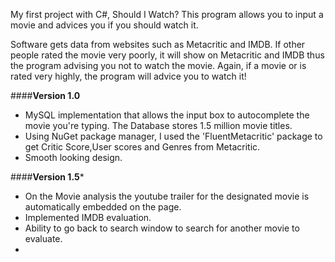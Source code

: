 My first project with C#, Should I Watch? This program allows you to input a movie  and advices you if you should watch it. 

Software gets data from websites such as Metacritic and IMDB. If other people rated the movie very poorly, it will show on Metacritic and IMDB thus the program advising you not to watch the  movie. Again, if a movie or is rated very highly, the program will advice you to watch it!

####**Version 1.0** 

- MySQL implementation that allows the input box to autocomplete the movie you're typing. The Database stores 1.5 million movie titles.
- Using NuGet package manager, I used the 'FluentMetacritic' package to get Critic Score,User scores and Genres from Metacritic.
- Smooth looking design.

####**Version 1.5***

- On the Movie analysis the youtube trailer for the designated movie is automatically embedded on the page.
- Implemented IMDB evaluation.  
- Ability to go back to search window to search for another movie to evaluate. 
-

